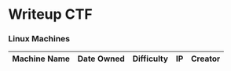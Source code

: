# Writeup CTF


### Linux Machines

| Machine Name | Date Owned | Difficulty | IP | Creator |
| :--- | :--- | :--- | :--- | :--- |
